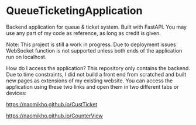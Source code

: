 # QueueTicketingApplication
Backend application for queue & ticket system. Built with FastAPI. 
You may use any part of my code as reference, as long as credit is given.

Note: This project is still a work in progress. Due to deployment issues WebSocket function is not supported unless both ends of the application run on localhost.

How do I access the application?
This repository only contains the backend. Due to time constraints, I did not build a front end from scratched and built new pages as extensions
of my existing website. You can access the application using these two links and open them in two different tabs or devices:

https://naomikho.github.io/CustTicket

https://naomikho.github.io/CounterView
